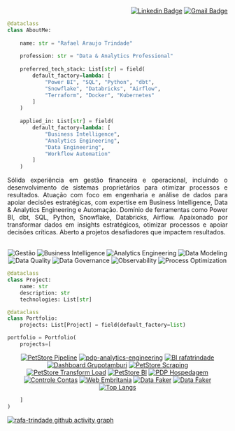 <div align="right">

[![Linkedin Badge](https://img.shields.io/badge/-in/rafatrindade-2B5482?style=flat-square&logo=LinkedIn&logoColor=fffff&link=https://www.linkedin.com/in/rafatrindade/)](https://www.linkedin.com/in/rafatrindade/)
[![Gmail Badge](https://img.shields.io/badge/-rafatrindade.exe@gmail.com-2B5482?style=flat-square&logo=Gmail&logoColor=fff&link=mailto:rafatrindade.exe@gmail.com)](mailto:rafatrindade.exe@gmail.com)

</div>

```python
@dataclass
class AboutMe:
  
    name: str = "Rafael Araujo Trindade"
    
    profession: str = "Data & Analytics Professional"
    
    preferred_tech_stack: List[str] = field(
        default_factory=lambda: [
            "Power BI", "SQL", "Python", "dbt", 
            "Snowflake", "Databricks", "Airflow",
            "Terraform", "Docker", "Kubernetes"
        ]
    )
    
    applied_in: List[str] = field(
        default_factory=lambda: [
            "Business Intelligence",
            "Analytics Engineering",
            "Data Engineering",
            "Workflow Automation"
        ]
    )
```

<div align="justify">
Sólida experiência em gestão financeira e operacional, incluindo o desenvolvimento de sistemas proprietários para otimizar processos e resultados. Atuação com foco em engenharia e análise de dados para apoiar decisões estratégicas, com expertise em Business Intelligence, Data & Analytics Engineering e Automação. Domínio de ferramentas como Power BI, dbt, SQL, Python, Snowflake, Databricks, Airflow. Apaixonado por transformar dados em insights estratégicos, otimizar processos e apoiar decisões críticas. Aberto a projetos desafiadores que impactem resultados.
</div>

</br>

<div align="center">

![Gestão](https://img.shields.io/badge/-Gestão-2B5482?style=flat-square)
![Business Intelligence](https://img.shields.io/badge/-Business%20Intelligence-2B5482?style=flat-square)
![Analytics Engineering](https://img.shields.io/badge/-Analytics%20Engineering-2B5482?style=flat-square)
![Data Modeling](https://img.shields.io/badge/-Data%20Modeling-2B5482?style=flat-square)
![Data Quality](https://img.shields.io/badge/-Data%20Quality-2B5482?style=flat-square)
![Data Governance](https://img.shields.io/badge/-Data%20Governance-2B5482?style=flat-square)
![Observability](https://img.shields.io/badge/-Observability-2B5482?style=flat-square)
![Process Optimization](https://img.shields.io/badge/-Process%20Optimization-2B5482?style=flat-square)

</div>

```python
@dataclass
class Project:
    name: str
    description: str
    technologies: List[str]

@dataclass
class Portfolio:
    projects: List[Project] = field(default_factory=list)

portfolio = Portfolio(
    projects=[
```

<div align="center">
  
[![PetStore Pipeline](https://github-readme-stats.vercel.app/api/pin/?username=rafa-trindade&repo=petstore-pipeline&theme=github_dark_dimmed&show_owner=false&description_lines_count=2&bg_color=151B23&langs_count=10)](https://github.com/rafa-trindade/petstore-pipeline)
[![pdp-analytics-engineering](https://github-readme-stats.vercel.app/api/pin/?username=rafa-trindade&repo=pdp-analytics-engineering&theme=github_dark_dimmed&show_owner=false&description_lines_count=2&bg_color=151B23&langs_count=10)](https://github.com/rafa-trindade/pdp-analytics-engineering)
[![BI rafatrindade](https://github-readme-stats.vercel.app/api/pin/?username=rafa-trindade&repo=bi-rafatrindade&theme=github_dark_dimmed&show_owner=false&description_lines_count=2&bg_color=151B23&langs_count=10)](https://github.com/rafa-trindade/bi-rafatrindade)
[![Dashboard Grupotamburi](https://github-readme-stats.vercel.app/api/pin/?username=rafa-trindade&repo=b2b-grupotamburi&theme=github_dark_dimmed&show_owner=false&description_lines_count=2&bg_color=151B23&langs_count=10)](https://github.com/rafa-trindade/b2b-grupotamburi)
[![PetStore Scraping](https://github-readme-stats.vercel.app/api/pin/?username=rafa-trindade&repo=petstore-scraping&theme=github_dark_dimmed&show_owner=false&description_lines_count=2&bg_color=151B23&langs_count=10)](https://github.com/rafa-trindade/petstore-scraping)
[![PetStore Transform Load](https://github-readme-stats.vercel.app/api/pin/?username=rafa-trindade&repo=petstore-etl&theme=github_dark_dimmed&show_owner=false&description_lines_count=2&bg_color=151B23&langs_count=10)](https://github.com/rafa-trindade/petstore-etl)
[![PetStore BI](https://github-readme-stats.vercel.app/api/pin/?username=rafa-trindade&repo=petstore-bi&theme=github_dark_dimmed&show_owner=false&description_lines_count=2&bg_color=151B23&langs_count=10&langs_count=10)](https://github.com/rafa-trindade/petstore-bi)
[![PDP Hospedagem](https://github-readme-stats.vercel.app/api/pin/?username=rafa-trindade&repo=pdp-hospedagem&theme=github_dark_dimmed&show_owner=false&description_lines_count=2&bg_color=151B23&langs_count=10)](https://github.com/rafa-trindade/pdp-hospedagem)
[![Controle Contas](https://github-readme-stats.vercel.app/api/pin/?username=rafa-trindade&repo=controle-contas&theme=github_dark_dimmed&show_owner=false&description_lines_count=2&bg_color=151B23&langs_count=10)](https://github.com/rafa-trindade/controle-contas)
[![Web Embritania](https://github-readme-stats.vercel.app/api/pin/?username=rafa-trindade&repo=web-embritania&theme=github_dark_dimmed&show_owner=false&description_lines_count=2&bg_color=151B23&langs_count=10)](https://github.com/rafa-trindade/web-embritania)
[![Data Faker](https://github-readme-stats.vercel.app/api/pin/?username=rafa-trindade&repo=datafaker-rafatrindade&theme=github_dark_dimmed&show_owner=false&description_lines_count=2&bg_color=151B23&langs_count=10)](https://github.com/rafa-trindade/datafaker-rafatrindade)
[![Data Faker](https://github-readme-stats.vercel.app/api/pin/?username=rafa-trindade&repo=rafa-trindade&theme=github_dark_dimmed&show_owner=false&description_lines_count=2&bg_color=151B23&langs_count=10)](https://github.com/rafa-trindade/rafa-trindade)
[![Top Langs](https://github-readme-stats.vercel.app/api/top-langs/?username=rafa-trindade&theme=github_dark_dimmed&bg_color=151B23&hide_title=true&card_width=804&langs_count=4&exclude_repo=controle-contas,web-embritania&size_weight=0.5&count_weight=0.5&hide_progress&layout=compact)](https://github.com/anuraghazra/github-readme-stats)
<!--[![Rafa Trindade](https://github-readme-stats.vercel.app/api/pin/?username=rafa-trindade&repo=rafa-trindade&theme=github_dark_dimmed&show_owner=false&description_lines_count=3&bg_color=151B23)](https://github.com/rafa-trindade/rafa-trindade)-->

</div>

```python
    ]
)
```

[![rafa-trindade github activity graph](https://github-readme-activity-graph.vercel.app/graph?username=rafa-trindade&theme=react&hide_border=true&hide_title=false&radius=10&height=350&bg_color=151B23&line=2c5a95&point=2B5482)](https://github.com/rafa-trindade)
